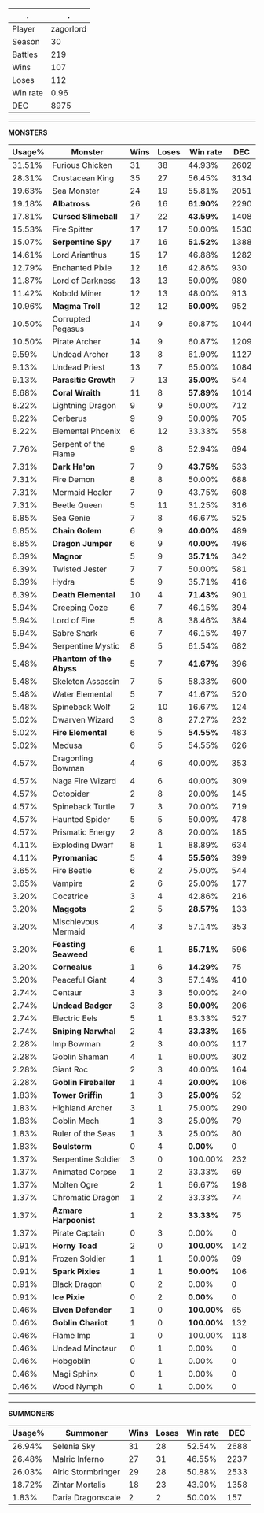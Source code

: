 .|.
|-|-
Player|zagorlord
Season|30
Battles|219
Wins|107
Loses|112
Win rate|0.96
DEC|8975

---
**MONSTERS**

Usage%|Monster|Wins|Loses|Win rate|DEC|
-|-|-|-|-|-|
31.51%|Furious Chicken|31|38|44.93%|2602|
28.31%|Crustacean King|35|27|56.45%|3134|
19.63%|Sea Monster|24|19|55.81%|2051|
19.18%|**Albatross**|26|16|**61.90%**|2290|
17.81%|**Cursed Slimeball**|17|22|**43.59%**|1408|
15.53%|Fire Spitter|17|17|50.00%|1530|
15.07%|**Serpentine Spy**|17|16|**51.52%**|1388|
14.61%|Lord Arianthus|15|17|46.88%|1282|
12.79%|Enchanted Pixie|12|16|42.86%|930|
11.87%|Lord of Darkness|13|13|50.00%|980|
11.42%|Kobold Miner|12|13|48.00%|913|
10.96%|**Magma Troll**|12|12|**50.00%**|952|
10.50%|Corrupted Pegasus|14|9|60.87%|1044|
10.50%|Pirate Archer|14|9|60.87%|1209|
9.59%|Undead Archer|13|8|61.90%|1127|
9.13%|Undead Priest|13|7|65.00%|1084|
9.13%|**Parasitic Growth**|7|13|**35.00%**|544|
8.68%|**Coral Wraith**|11|8|**57.89%**|1014|
8.22%|Lightning Dragon|9|9|50.00%|712|
8.22%|Cerberus|9|9|50.00%|705|
8.22%|Elemental Phoenix|6|12|33.33%|558|
7.76%|Serpent of the Flame|9|8|52.94%|694|
7.31%|**Dark Ha'on**|7|9|**43.75%**|533|
7.31%|Fire Demon|8|8|50.00%|688|
7.31%|Mermaid Healer|7|9|43.75%|608|
7.31%|Beetle Queen|5|11|31.25%|316|
6.85%|Sea Genie|7|8|46.67%|525|
6.85%|**Chain Golem**|6|9|**40.00%**|489|
6.85%|**Dragon Jumper**|6|9|**40.00%**|496|
6.39%|**Magnor**|5|9|**35.71%**|342|
6.39%|Twisted Jester|7|7|50.00%|581|
6.39%|Hydra|5|9|35.71%|416|
6.39%|**Death Elemental**|10|4|**71.43%**|901|
5.94%|Creeping Ooze|6|7|46.15%|394|
5.94%|Lord of Fire|5|8|38.46%|384|
5.94%|Sabre Shark|6|7|46.15%|497|
5.94%|Serpentine Mystic|8|5|61.54%|682|
5.48%|**Phantom of the Abyss**|5|7|**41.67%**|396|
5.48%|Skeleton Assassin|7|5|58.33%|600|
5.48%|Water Elemental|5|7|41.67%|520|
5.48%|Spineback Wolf|2|10|16.67%|124|
5.02%|Dwarven Wizard|3|8|27.27%|232|
5.02%|**Fire Elemental**|6|5|**54.55%**|483|
5.02%|Medusa|6|5|54.55%|626|
4.57%|Dragonling Bowman|4|6|40.00%|353|
4.57%|Naga Fire Wizard|4|6|40.00%|309|
4.57%|Octopider|2|8|20.00%|145|
4.57%|Spineback Turtle|7|3|70.00%|719|
4.57%|Haunted Spider|5|5|50.00%|478|
4.57%|Prismatic Energy|2|8|20.00%|185|
4.11%|Exploding Dwarf|8|1|88.89%|634|
4.11%|**Pyromaniac**|5|4|**55.56%**|399|
3.65%|Fire Beetle|6|2|75.00%|544|
3.65%|Vampire|2|6|25.00%|177|
3.20%|Cocatrice|3|4|42.86%|216|
3.20%|**Maggots**|2|5|**28.57%**|133|
3.20%|Mischievous Mermaid|4|3|57.14%|353|
3.20%|**Feasting Seaweed**|6|1|**85.71%**|596|
3.20%|**Cornealus**|1|6|**14.29%**|75|
3.20%|Peaceful Giant|4|3|57.14%|410|
2.74%|Centaur|3|3|50.00%|240|
2.74%|**Undead Badger**|3|3|**50.00%**|206|
2.74%|Electric Eels|5|1|83.33%|527|
2.74%|**Sniping Narwhal**|2|4|**33.33%**|165|
2.28%|Imp Bowman|2|3|40.00%|117|
2.28%|Goblin Shaman|4|1|80.00%|302|
2.28%|Giant Roc|2|3|40.00%|164|
2.28%|**Goblin Fireballer**|1|4|**20.00%**|106|
1.83%|**Tower Griffin**|1|3|**25.00%**|52|
1.83%|Highland Archer|3|1|75.00%|290|
1.83%|Goblin Mech|1|3|25.00%|79|
1.83%|Ruler of the Seas|1|3|25.00%|80|
1.83%|**Soulstorm**|0|4|**0.00%**|0|
1.37%|Serpentine Soldier|3|0|100.00%|232|
1.37%|Animated Corpse|1|2|33.33%|69|
1.37%|Molten Ogre|2|1|66.67%|198|
1.37%|Chromatic Dragon|1|2|33.33%|74|
1.37%|**Azmare Harpoonist**|1|2|**33.33%**|75|
1.37%|Pirate Captain|0|3|0.00%|0|
0.91%|**Horny Toad**|2|0|**100.00%**|142|
0.91%|Frozen Soldier|1|1|50.00%|69|
0.91%|**Spark Pixies**|1|1|**50.00%**|106|
0.91%|Black Dragon|0|2|0.00%|0|
0.91%|**Ice Pixie**|0|2|**0.00%**|0|
0.46%|**Elven Defender**|1|0|**100.00%**|65|
0.46%|**Goblin Chariot**|1|0|**100.00%**|132|
0.46%|Flame Imp|1|0|100.00%|118|
0.46%|Undead Minotaur|0|1|0.00%|0|
0.46%|Hobgoblin|0|1|0.00%|0|
0.46%|Magi Sphinx|0|1|0.00%|0|
0.46%|Wood Nymph|0|1|0.00%|0|

---
**SUMMONERS**

Usage%|Summoner|Wins|Loses|Win rate|DEC|
-|-|-|-|-|-|
26.94%|Selenia Sky|31|28|52.54%|2688|
26.48%|Malric Inferno|27|31|46.55%|2237|
26.03%|Alric Stormbringer|29|28|50.88%|2533|
18.72%|Zintar Mortalis|18|23|43.90%|1358|
1.83%|Daria Dragonscale|2|2|50.00%|157|
